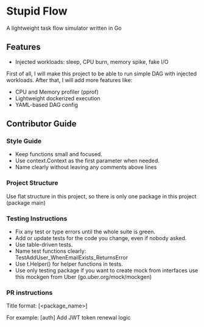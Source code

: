 # Stupid Flow
A lightweight task flow simulator written in Go 

## Features
- Injected workloads: sleep, CPU burn, memory spike, fake I/O

First of all, I will make this project to be able to run simple DAG with injected workloads. After that, I will add more features like:

- CPU and Memory profiler (pprof)
- Lightweight dockerized execution
- YAML-based DAG config

## Contributor Guide

### Style Guide
- Keep functions small and focused.
- Use context.Context as the first parameter when needed.
- Name clearly without leaving any comments above lines

### Project Structure
Use flat structure in this project, so there is only one package in this project (package main)

### Testing Instructions
- Fix any test or type errors until the whole suite is green.
- Add or update tests for the code you change, even if nobody asked.
- Use table-driven tests.
- Name test functions clearly: TestAddUser_WhenEmailExists_ReturnsError
- Use t.Helper() for helper functions in tests.
- Use only testing package if you want to create mock from interfaces use this mockgen from Uber (go.uber.org/mock/mockgen)

### PR instructions
Title format: [<package_name>] <Short Description>

For example:
[auth] Add JWT token renewal logic
